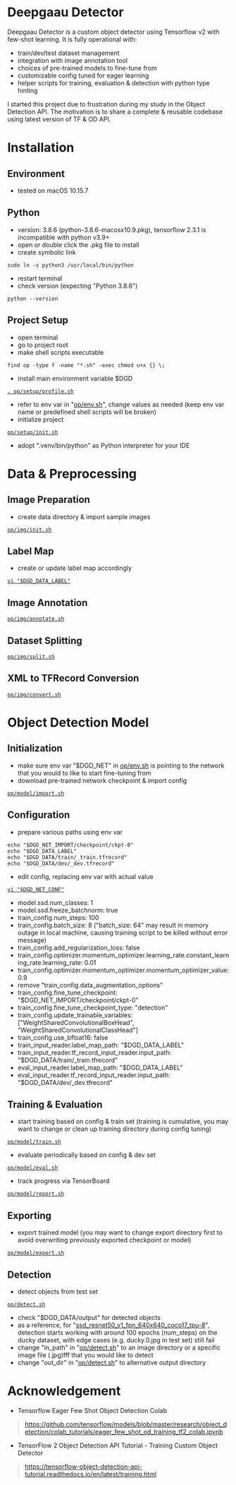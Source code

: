 # Deepgaau Detector
Deepgaau Detector is a custom object detector using Tensorflow v2 with few-shot learning. It is fully operational with:
* train/dev/test dataset management
* integration with image annotation tool
* choices of pre-trained models to fine-tune from
* customizable config tuned for eager learning
* helper scripts for training, evaluation & detection with python type hinting

I started this project due to frustration during my study in the Object Detection API. The motivation is to share a complete & reusable codebase using latest version of TF & OD API.

# Installation
## Environment
* tested on macOS 10.15.7

## Python
* version: 3.8.6 (python-3.8.6-macosx10.9.pkg), tensorflow 2.3.1 is incompatible with python v3.9+
* open or double click the .pkg file to install
* create symbolic link
```
sudo ln -s python3 /usr/local/bin/python
```
* restart terminal
* check version (expecting "Python 3.8.6")
```
python --version
```

## Project Setup
* open terminal
* go to project root
* make shell scripts executable
```
find op -type f -name "*.sh" -exec chmod u+x {} \;
```
* install main environment variable $DGD

[`. op/setup/profile.sh`](op/setup/profile.sh)
* refer to env var in "[op/env.sh](op/env.sh)", change values as needed (keep env var name or predefined shell scripts will be broken)
* initialize project

[`op/setup/init.sh`](op/setup/init.sh)
* adopt ".venv/bin/python" as Python interpreter for your IDE

# Data & Preprocessing
## Image Preparation
* create data directory & import sample images

[`op/img/init.sh`](op/img/init.sh)

## Label Map
* create or update label map accordingly

[`vi "$DGD_DATA_LABEL"`](data/ducky/label.pbtxt)

## Image Annotation
[`op/img/annotate.sh`](op/img/annotate.sh)

## Dataset Splitting
[`op/img/split.sh`](op/img/split.sh)

## XML to TFRecord Conversion
[`op/img/convert.sh`](op/img/convert.sh)

# Object Detection Model
## Initialization
* make sure env var "$DGD_NET" in [op/env.sh](op/env.sh) is pointing to the network that you would to like to start fine-tuning from
* download pre-trained network checkpoint & import config

[`op/model/import.sh`](op/model/import.sh)

## Configuration
* prepare various paths using env var
```
echo "$DGD_NET_IMPORT/checkpoint/ckpt-0"
echo "$DGD_DATA_LABEL"
echo "$DGD_DATA/train/_train.tfrecord"
echo "$DGD_DATA/dev/_dev.tfrecord"
```
* edit config, replacing env var with actual value

[`vi "$DGD_NET_CONF"`](model/ssd_resnet50_v1_fpn_640x640_coco17_tpu-8/pipeline.config)
* model.ssd.num_classes: 1
* model.ssd.freeze_batchnorm: true
* train_config.num_steps: 100
* train_config.batch_size: 8 ("batch_size: 64" may result in memory outage in local machine, causing training script to be killed without error message)
* train_config.add_regularization_loss: false
* train_config.optimizer.momentum_optimizer.learning_rate.constant_learning_rate.learning_rate: 0.01
* train_config.optimizer.momentum_optimizer.momentum_optimizer_value: 0.9
* remove "train_config.data_augmentation_options"
* train_config.fine_tune_checkpoint: "$DGD_NET_IMPORT/checkpoint/ckpt-0"
* train_config.fine_tune_checkpoint_type: "detection"
* train_config.update_trainable_variables: ["WeightSharedConvolutionalBoxHead", "WeightSharedConvolutionalClassHead"]
* train_config.use_bfloat16: false
* train_input_reader.label_map_path: "$DGD_DATA_LABEL"
* train_input_reader.tf_record_input_reader.input_path: "$DGD_DATA/train/_train.tfrecord"
* eval_input_reader.label_map_path: "$DGD_DATA_LABEL"
* eval_input_reader.tf_record_input_reader.input_path: "$DGD_DATA/dev/_dev.tfrecord"

## Training & Evaluation
* start training based on config & train set (training is cumulative, you may want to change or clean up training directory during config tuning)

[`op/model/train.sh`](op/model/train.sh)
* evaluate periodically based on config & dev set

[`op/model/eval.sh`](op/model/eval.sh)
* track progress via TensorBoard

[`op/model/report.sh`](op/model/report.sh)

## Exporting
* export trained model (you may want to change export directory first to avoid overwriting previously exported checkpoint or model)

[`op/model/export.sh`](op/model/export.sh)

## Detection
* detect objects from test set

[`op/detect.sh`](op/detect.sh)
* check "$DGD_DATA/output" for detected objects
* as a reference, for "[ssd_resnet50_v1_fpn_640x640_coco17_tpu-8](model/ssd_resnet50_v1_fpn_640x640_coco17_tpu-8)", detection starts working with around 100 epochs (num_steps) on the ducky dataset, with edge cases (e.g. ducky.0.jpg in test set) still fail
* change "in_path" in "[op/detect.sh](op/detect.sh)" to an image directory or a specific image file (.jpg)fff that you would like to detect
* change "out_dir" in "[op/detect.sh](op/detect.sh)" to alternative output directory

# Acknowledgement
* Tensorflow Eager Few Shot Object Detection Colab
> https://github.com/tensorflow/models/blob/master/research/object_detection/colab_tutorials/eager_few_shot_od_training_tf2_colab.ipynb
* TensorFlow 2 Object Detection API Tutorial - Training Custom Object Detector
> https://tensorflow-object-detection-api-tutorial.readthedocs.io/en/latest/training.html
